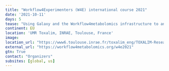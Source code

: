 ```yaml
---
title: "Workflow4Experimenters (W4E) international course 2021" 
date: '2021-10-11'
days: 5
tease: "Using Galaxy and the Workflow4metabolomics infrastructure to analyse your own metabolomics data. Preregister by 15 May."
continent: EU
location: 'UMR Toxalim, INRAE, Toulouse, France'
image: 
location_url: "https://www6.toulouse.inrae.fr/toxalim_eng/TOXALIM-Research-Centre-in-Food-Toxicology"
external_url: "https://workflow4metabolomics.org/w4e2021"
gtn: True
contact: "Organizers"
subsites: [global, us]
---
```

